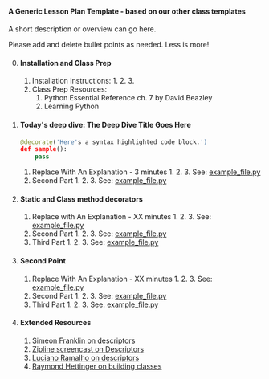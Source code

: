 

#### A Generic Lesson Plan Template - based on our other class templates

A short description or overview can go here.

Please add and delete bullet points as needed. Less is more!


0. #### Installation and Class Prep
    1. Installation Instructions:
        1. 
        2. 
        3. 
    2. Class Prep Resources:
        1. Python Essential Reference ch. 7 by David Beazley  
        2. Learning Python 


1. #### Today's deep dive: The Deep Dive Title Goes Here

    ```python
    @decorate('Here's a syntax highlighted code block.')
    def sample():
        pass
    ```

    1. Replace With An Explanation - 3 minutes
        1. 
        2. 
        3. See: [example_file.py](example_file.py)
    2. Second Part
        1. 
        2. 
        3. See: [example_file.py](example_file.py)


2. #### Static and Class method decorators
    1. Replace with An Explanation - XX minutes
        1. 
        2. 
        3. See: [example_file.py](example_file.py)
    2. Second Part
        1. 
        2. 
        3. See: [example_file.py](example_file.py)
    3. Third Part
        1. 
        2. 
        3. See: [example_file.py](example_file.py)

3. #### Second Point
    1. Replace With An Explanation - XX minutes
        1. 
        2. 
        3. See: [example_file.py](example_file.py)
    2. Second Part
        1. 
        2. 
        3. See: [example_file.py](example_file.py)
    3. Third Part
        1. 
        2. 
        3. See: [example_file.py](example_file.py)


4. #### Extended Resources
    1. [Simeon Franklin on descriptors](https://www.youtube.com/watch?v=ZdvpNaWwx24)
    2. [Zipline screencast on Descriptors](https://www.youtube.com/watch?v=P92z7m-kZpc)
    3. [Luciano Ramalho on descriptors](http://pyvideo.org/video/1760/encapsulation-with-descriptors)
    4. [Raymond Hettinger on building classes](https://speakerdeck.com/pyconslides/pythons-class-development-toolkit-by-raymond-hettinger?slide=39)
